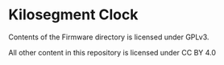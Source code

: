 Kilosegment Clock
==================

Contents of the Firmware directory is licensed under GPLv3.

All other content in this repository is licensed under CC BY 4.0

